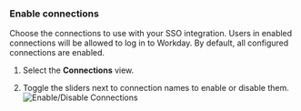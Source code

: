 ### Enable connections

Choose the connections to use with your SSO integration. Users in enabled connections will be allowed to log in to Workday. By default, all configured connections are enabled.

1. Select the **Connections** view.

2. Toggle the sliders next to connection names to enable or disable them.
![Enable/Disable Connections](https://auth0.com/docs/media/articles/dashboard/sso-integrations/settings-connections-workday.png)